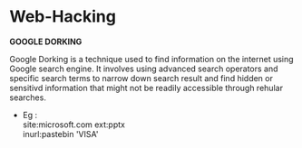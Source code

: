 # Web-Hacking

**GOOGLE DORKING**

Google Dorking is a technique used to find information on the internet using Google search engine.
It involves using advanced search operators and specific search terms to narrow down search result and 
find hidden or sensitivd information that might not be readily accessible through rehular searches.

* Eg :<br>
  site:microsoft.com ext:pptx<br>
  inurl:pastebin 'VISA'

